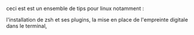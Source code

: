 ceci est est un ensemble de tips pour linux notamment :

l'installation de zsh et ses plugins,
la mise en place de l'empreinte digitale dans le terminal,
